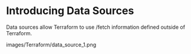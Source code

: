 # Introducing Data Sources
Data sources allow Terraform to use /fetch information defined outside of Terraform.

images/Terraform/data_source_1.png
